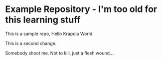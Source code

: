 # Example Repository - I'm too old for this learning stuff

This is a sample repo, Hello Krapola World.

This is a second change.

Somebody shoot me. Not to kill, just a flesh wound....